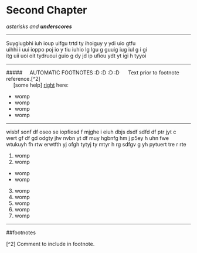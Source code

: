 # Second Chapter

*asterisks and __underscores__*

***
Suygiugbhi iuh ioup uifgu trtd ty ihoiguy  y ydi uio gtfu   
uihhi i uui ioppo poj io y tiu iuhio lg lgu g  guuig iug iul g    i gi   
itg uii uoi oit tydruoui guio g dy jd ip   ufiou ydt yt igi h  tyyoi

---

#####&nbsp;&nbsp;&nbsp;&nbsp;&nbsp;AUTOMATIC FOOTNOTES :D :D :D :D
&nbsp;&nbsp;&nbsp;&nbsp;&nbsp;Text prior to footnote reference.[^2]  
&nbsp;&nbsp;&nbsp;&nbsp;&nbsp;[some help] [right] here:

* womp
 * womp
 * womp
 * womp 

[right]: https://help.gitbook.com/format/markdown.html

----

wisbf sonf df oseo se iopfiosd f mjghe i eiuh dbjs dsdf  sdfd df ptr jyt c  
wert gf df gd odgty jhv nvbn yt df muy  hgbnfg hm j p5ey h uhn fwe  
wtukuyh  fh rtw erwtfth yj ofgh  tytyj ty mtyr h rg sdfgv g yh pytuert tre r rte 

1. womp
2. womp  
 * womp
 * womp
3. womp
4. womp
 1. womp
 2. womp
 3. womp


---

##footnotes

[^2] Comment to include in footnote.
